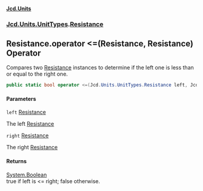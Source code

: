 #### [Jcd.Units](index.md 'index')
### [Jcd.Units.UnitTypes](Jcd.Units.UnitTypes.md 'Jcd.Units.UnitTypes').[Resistance](Jcd.Units.UnitTypes.Resistance.md 'Jcd.Units.UnitTypes.Resistance')

## Resistance.operator <=(Resistance, Resistance) Operator

Compares two [Resistance](Jcd.Units.UnitTypes.Resistance.md 'Jcd.Units.UnitTypes.Resistance') instances to determine if the left one is less than or equal to the right one.

```csharp
public static bool operator <=(Jcd.Units.UnitTypes.Resistance left, Jcd.Units.UnitTypes.Resistance right);
```
#### Parameters

<a name='Jcd.Units.UnitTypes.Resistance.op_LessThanOrEqual(Jcd.Units.UnitTypes.Resistance,Jcd.Units.UnitTypes.Resistance).left'></a>

`left` [Resistance](Jcd.Units.UnitTypes.Resistance.md 'Jcd.Units.UnitTypes.Resistance')

The left [Resistance](Jcd.Units.UnitTypes.Resistance.md 'Jcd.Units.UnitTypes.Resistance')

<a name='Jcd.Units.UnitTypes.Resistance.op_LessThanOrEqual(Jcd.Units.UnitTypes.Resistance,Jcd.Units.UnitTypes.Resistance).right'></a>

`right` [Resistance](Jcd.Units.UnitTypes.Resistance.md 'Jcd.Units.UnitTypes.Resistance')

The right [Resistance](Jcd.Units.UnitTypes.Resistance.md 'Jcd.Units.UnitTypes.Resistance')

#### Returns
[System.Boolean](https://docs.microsoft.com/en-us/dotnet/api/System.Boolean 'System.Boolean')  
true if left is <= right; false otherwise.